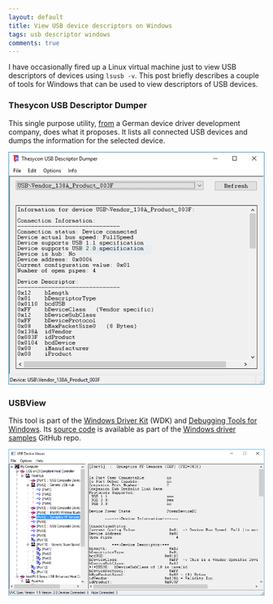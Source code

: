 ```yaml
---
layout: default
title: View USB device descriptors on Windows
tags: usb descriptor windows
comments: true
---
```


I have occasionally fired up a Linux virtual machine just to view USB descriptors of devices using `lsusb -v`. This post briefly describes a couple of tools for Windows that can be used to view descriptors of USB devices.

### Thesycon USB Descriptor Dumper

This single purpose utility, [from](http://www.thesycon.de/eng/usb_descriptordumper.shtml) a German device driver development company, does what it proposes. It lists all connected USB devices and dumps the information for the selected device.

![Thesycon USB Descriptor Dumper](/assets/img/usb-dd-thesycon.png)

### USBView

This tool is part of the [Windows Driver Kit](https://developer.microsoft.com/windows/hardware/windows-driver-kit) (WDK) and [Debugging Tools for Windows](https://msdn.microsoft.com/en-us/library/windows/hardware/ff551063.aspx). Its [source code](https://github.com/Microsoft/Windows-driver-samples/tree/master/usb/usbview) is available as part of the [Windows driver samples](https://github.com/Microsoft/Windows-driver-samples) GitHub repo.

![USBView Utility](/assets/img/usb-dd-usbview.png)
